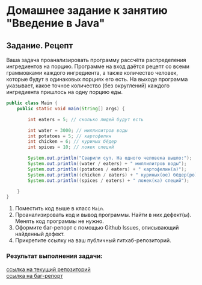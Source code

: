 # Домашнее задание к занятию "Введение в Java"

## Задание. Рецепт  

Ваша задача  проанализировать программу рассчёта распределения ингредиентов на порцию. Программе на вход даётся рецепт со всеми граммовками каждого ингредиента, а также количество человек, которые будут в одинаковых порциях его есть. На выходе программа указывает, какое точное количество (без округлений) каждого ингредиента пришлось на одну порцию еды.  


```java
public class Main {
    public static void main(String[] args) {

        int eaters = 5; // сколько людей будут есть

        int water = 3000; // миллилитров воды
        int potatoes = 5; // картофелин
        int chicken = 6; // куриных бёдер
        int spices = 10; // ложек специй

        System.out.println("Сварили суп. На одного человека вышло:");
        System.out.println((water / eaters) + " миллилитров воды");
        System.out.println((potatoes / eaters) + " картофелин(а)");
        System.out.println((chicken / eaters) + " куриных(ое) бёдер(ро)");
        System.out.println((spices / eaters) + " ложек(ка) специй");

    }
}
```

1. Поместить код выше в класс `Main`.
1. Проанализировать код и вывод программы. Найти в них дефект(ы). Менять код программы не нужно.
1. Оформите баг-репорт с помощью Github Issues, описывающий найденный дефект.
1. Прикрепите ссылку на ваш публичный гитхаб-репозиторий.

### Результат выполнения задачи:
[ссылка на текущий репозиторий](https://github.com/Ekaterina-Isabel/recipe)  
[ссылка на баг-репорт](https://github.com/Ekaterina-Isabel/recipe/issues/1)
